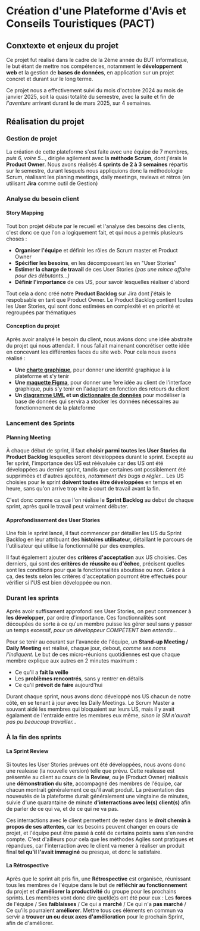 # Création d'une Plateforme d'Avis et Conseils Touristiques (PACT)

## Conxtexte et enjeux du projet

Ce projet fut réalisé dans le cadre de la 2ème année du BUT informatique, le but étant de mettre nos compétences, notamment le  <b>développement web</b> et la gestion de <b>bases de données</b>, en application sur un projet concret et durant sur le long terme.

Ce projet nous a effectivement suivi du mois d'octobre 2024 au mois de janvier 2025, soit la quasi totalité du semestre, avec la suite et fin de <i>l'aventure</i> arrivant durant le de mars 2025, sur 4 semaines.


## Réalisation du projet

### Gestion de projet

La création de cette plateforme s'est faite avec une équipe de 7 membres, <i>puis 6, voire 5...</i>, dirigée agilement avec la <b>méthode Scrum</b>, dont j'érais le <b>Product Owner</b>. 
Nous avons réalisés <b>4 sprints de 2 à 3 semaines</b> répartis sur le semestre, durant lesquels nous appliquions donc la méthodologie Scrum, réalisant les planing meetings, daily meetings, reviews et rétros (en utilisant <b>Jira</b> comme outil de Gestion)


### Analyse du besoin client

#### Story Mapping

Tout bon projet débute par le recueil et l'analyse des besoins des clients, c'est donc ce que l'on a logiquement fait, et qui nous a permis plusieurs choses : 
- <b>Organiser l'équipe</b> et définir les rôles de Scrum master et Product Owner
- <b>Spécifier les besoins</b>, en les décomposeant les en "User Stories"
- <b>Estimer la charge de travail</b> de ces User Stories <i>(pas une mince affaire pour des débutants...)</i>
- <b>Définir l'importance</b> de ces US, pour savoir lesquelles réaliser d'abord

Tout cela a donc créé notre <b>Product Backlog</b> sur Jira dont j'étais le respobsable en tant que Product Owner. Le Product Backlog contient toutes les User Stories, qui sont donc estimées en complexité et en priorité et regroupées par thématiques

#### Conception du projet

Après avoir analysé le besoin du client, nous avions donc une idée abstraite du projet qui nous attendait. Il nous fallait mainenant concrétiser cette idée en concevant les différentes faces du site web. Pour cela nous avons réalisé :
- <b>Une [charte graphique](conception/A21_CharteGraphique.pdf)</b>, pour donner une identité graphique à la plateforme et s'y tenir
- <b>Une [maquette Figma](conception/A21_maquetteV2.pdf)</b>, pour donner une 1ere idée au client de l'interface graphique, puis s'y tenir en l'adaptant en fonction des retours du client
- <b>Un [diagramme UML](conception/A21_DiagrammeClasseUMLfinal.jpg) et un [dictionnaire de données](conception/A21_DictionnaireDesDonnées.xlsx)</b> pour modéliser la base de données qui servira a stocker les données nécessaires au fonctionnement de la plateforme


### Lancement des Sprints 

#### Planning Meeting

À chaque début de sprint, il faut <b>choisir parmi toutes les User Stories du Product Backlog</b> lesquelles seront développées durant le sprint. Excepté au 1er sprint, l'importance des US est réévaluée car des US ont été développées au dernier sprint, tandis que certaines ont possiblement été supprimées et d'autres ajoutées, <i>notamment des bugs a régler...</i>
Les US choisies pour le sprint <b>doivent toutes être développées</b> en temps et en heure, sans qu'on arrive trop vite à court de travail avant la fin.

C'est donc comme ca que l'on réalise le <b>Sprint Backlog</b> au debut de chaque sprint, après quoi le travail peut vraiment débuter.

#### Approfondissement des User Stories

Une fois le sprint lancé, il faut commencer par détailler les US du Sprint Backlog en leur attribuant des <b>histoires utilisateur</b>, détaillant le parcours de l'utilisateur qui utilise la fonctionnalité par des exemples.

Il faut également ajouter des <b>critères d'acceptation</b> aux US choisies. Ces derniers, qui sont des <b>critères de réussite ou d'échec</b>, précisent quelles sont les conditions pour que la fonctionnalités aboutisse ou non. Grâce à ça, des tests selon les critères d'acceptation pourront être effectués pour vérifier si l'US est bien développée ou non.


### Durant les sprints

Après avoir suffisament approfondi ses User Stories, on peut commencer à <b>les développer</b>, par ordre d'importance. Ces fonctionnalités sont découpées de sorte à ce qu'un membre puisse les gérer seul sans y passer un temps excessif, <i>pour un développeur COMPÉTENT bien entendu...</i>

Pour se tenir au courant sur l'avancée de l'équipe, un <b>Stand-up Meeting / Daily Meeting</b> est réalisé, chaque jour, debout, <i>comme ses noms l'indiquent.</i> Le but de ces micro-réunions quotidiennes est que chaque membre explique aux autres en 2 minutes maximum :
- Ce qu'il a <b>fait la veille</b>
- Les <b>problèmes rencontrés</b>, sans y rentrer en détails
- Ce qu'il <b>prévoit de faire</b> aujourd'hui

Durant chaque sprint, nous avons donc développé nos US chacun de notre côté, en se tenant à jour avec les Daily Meetings. Le Scrum Master a souvant aidé les membres qui bloquaient sur leurs US, mais il y avait égalament de l'entraide entre les membres eux même, <i>sinon le SM n'aurait pas pu beaucoup travailler...</i>


### À la fin des sprints

#### La Sprint Review

Si toutes les User Stories prévues ont été développées, nous avons donc une realease (la nouvelle version) telle que prévu. Cette realease est présentée au client au cours de la <b>Review</b>, ou je (Product Owner) réalisais une <b>démonstration du site</b>, accompagné des membres de l'équipe, car chacun montrait généralement ce qu'il avait produit. La présentation des nouveutés de la plateforme durait généralement une vingtaine de minutes, suivie d'une quarantaine de minute <b>d'interractions avec le(s) client(s)</b> afin de parler de ce qui va, et de ce qui ne va pas. 

Ces interractions avec le client permettent de rester dans le <b>droit chemin à propos de ses attentes</b>, car les besoins peuvent changer en cours de projet, et l'équipe peut être passé à coté de certains points sans s'en rendre compte. C'est d'ailleurs pour cela que les méthodes Agiles sont pratiques et répandues, car l'interraction avec le client va mener à réaliser un produit final <b>tel qu'il l'avait immaginé</b> ou presque, et donc le satisfaire.

#### La Rétrospective

Après que le sprint ait pris fin, une <b>Rétrospective</b> est organisée, réunissant tous les membres de l'équipe dans le but de <b>réfléchir au fonctionnement</b> du projet et d'<b>améliorer la productivité</b> du groupe pour les prochains sprints. Les membres vont donc dire quel(le)s ont été pour eux : Les <b>forces</b> de l'équipe / Ses <b>faiblaisses</b> / Ce qui a <b>marché</b> / Ce qui n'a <b>pas marché</b> / Ce qu'ils pourraient <b>améliorer</b>. Mettre tous ces éléments en commun va servir a <b>trouver un ou deux axes d'amélioration</b> pour le prochain Sprint, afin de d'améliorer.